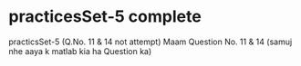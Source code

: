 # practicesSet-5 complete
practicsSet-5 (Q.No. 11 & 14 not attempt)
Maam Question No. 11 & 14 (samuj nhe aaya k matlab kia ha Question ka)
